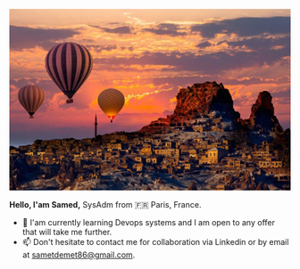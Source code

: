 ![Cover](https://github.com/sameddemet/sameddemet/blob/master/img/kapadok.jpg)

**Hello, I'am Samed,** SysAdm from :fr: Paris, France. 

- 🔭 I'am currently learning Devops systems and I am open to any offer that will take me further.
- 📫 Don't hesitate to contact me for collaboration via Linkedin or by email at sametdemet86@gmail.com.

